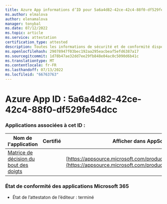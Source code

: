 ```yaml
---
title: Azure App informations d’ID pour 5a6a4d82-42ce-42c4-88f0-df529fe54dcc
ms.author: elmalova
author: elenamalova
manager: tonybal
ms.date: 07/12/2022
ms.topic: article
ms.service: attestation
certification_type: attested
description: Toutes les informations de sécurité et de conformité disponibles pour 5a6a4d82-42ce-42c4-88f0-df529fe54dcc.
ms.openlocfilehash: 29078947f03bec192aa295eacbeaf5efd6387a17
ms.sourcegitcommit: 1d78b47ae32dd7ee29fb848e04ac0c5090d6b41c
ms.translationtype: MT
ms.contentlocale: fr-FR
ms.lasthandoff: 07/13/2022
ms.locfileid: "66763763"
---
```

# <a name="azure-app-id-5a6a4d82-42ce-42c4-88f0-df529fe54dcc"></a>Azure App ID : 5a6a4d82-42ce-42c4-88f0-df529fe54dcc


### <a name="apps-associated-with-this-id"></a>Applications associées à cet ID :
| **Nom de l'application** | **Certifié** | **Afficher dans AppSource** |
|--------------|---------------|-----------------------|
| [Matrice de décision du bout des doigts](../forward/WA200004070.md) |  | [https://appsource.microsoft.com/product/office/WA200004070](https://appsource.microsoft.com/product/office/WA200004070) |

### <a name="microsoft-365-app-compliance-status"></a>État de conformité des applications Microsoft 365
- État de l’attestaton de l’éditeur : terminé
